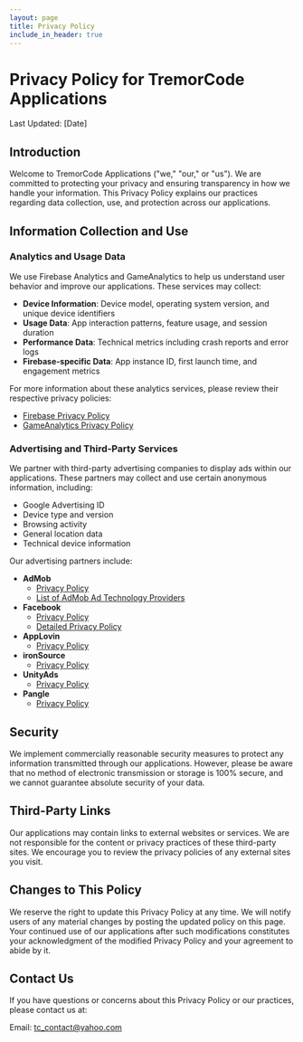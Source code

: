 ```yaml
---
layout: page
title: Privacy Policy
include_in_header: true
---
```


# Privacy Policy for TremorCode Applications

Last Updated: [Date]

## Introduction

Welcome to TremorCode Applications ("we," "our," or "us"). We are committed to protecting your privacy and ensuring transparency in how we handle your information. This Privacy Policy explains our practices regarding data collection, use, and protection across our applications.

## Information Collection and Use

### Analytics and Usage Data

We use Firebase Analytics and GameAnalytics to help us understand user behavior and improve our applications. These services may collect:

- **Device Information**: Device model, operating system version, and unique device identifiers
- **Usage Data**: App interaction patterns, feature usage, and session duration
- **Performance Data**: Technical metrics including crash reports and error logs
- **Firebase-specific Data**: App instance ID, first launch time, and engagement metrics

For more information about these analytics services, please review their respective privacy policies:
- [Firebase Privacy Policy](https://firebase.google.com/support/privacy)
- [GameAnalytics Privacy Policy](https://gameanalytics.com/privacy/)

### Advertising and Third-Party Services

We partner with third-party advertising companies to display ads within our applications. These partners may collect and use certain anonymous information, including:

- Google Advertising ID
- Device type and version
- Browsing activity
- General location data
- Technical device information

Our advertising partners include:

- **AdMob**
  - [Privacy Policy](https://www.google.com/intl/en/policies/privacy/partners/)
  - [List of AdMob Ad Technology Providers](https://support.google.com/admob/answer/9012903?hl=en-GB)
- **Facebook**
  - [Privacy Policy](https://www.facebook.com/about/privacy)
  - [Detailed Privacy Policy](https://www.facebook.com/privacy/policy)
- **AppLovin**
  - [Privacy Policy](https://www.applovin.com/privacy/)
- **ironSource**
  - [Privacy Policy](https://developers.is.com/ironsource-mobile/air/ironsource-mobile-privacy-policy/)
- **UnityAds**
  - [Privacy Policy](https://unity3d.com/legal/privacy-policy)
- **Pangle**
  - [Privacy Policy](https://www.pangleglobal.com/privacy/enduser-en)

## Security

We implement commercially reasonable security measures to protect any information transmitted through our applications. However, please be aware that no method of electronic transmission or storage is 100% secure, and we cannot guarantee absolute security of your data.

## Third-Party Links

Our applications may contain links to external websites or services. We are not responsible for the content or privacy practices of these third-party sites. We encourage you to review the privacy policies of any external sites you visit.

## Changes to This Policy

We reserve the right to update this Privacy Policy at any time. We will notify users of any material changes by posting the updated policy on this page. Your continued use of our applications after such modifications constitutes your acknowledgment of the modified Privacy Policy and your agreement to abide by it.

## Contact Us

If you have questions or concerns about this Privacy Policy or our practices, please contact us at:

Email: tc_contact@yahoo.com
